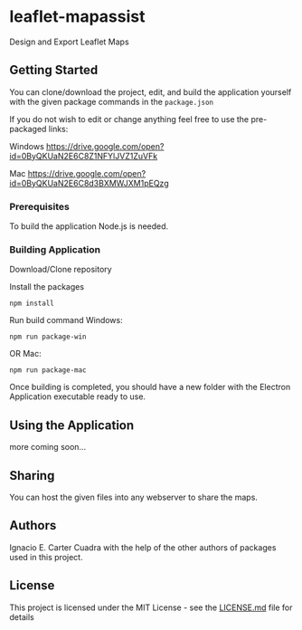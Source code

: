 # leaflet-mapassist
Design and Export Leaflet Maps

## Getting Started

You can clone/download the project, edit, and build the application yourself with the given package commands in the `package.json`

If you do not wish to edit or change anything feel free to use the pre-packaged links:

Windows
https://drive.google.com/open?id=0ByQKUaN2E6C8Z1NFYlJVZ1ZuVFk

Mac
https://drive.google.com/open?id=0ByQKUaN2E6C8d3BXMWJXM1pEQzg

### Prerequisites

To build the application Node.js is needed.


### Building Application

Download/Clone repository

Install the packages

```
npm install
```

Run build command
Windows:
```
npm run package-win
```
OR
Mac:
```
npm run package-mac
```
Once building is completed, you should have a new folder with the Electron Application executable ready to use.

## Using the Application

more coming soon...

## Sharing

You can host the given files into any webserver to share the maps.

## Authors

Ignacio E. Carter Cuadra with the help of the other authors of packages used in this project.
## License

This project is licensed under the MIT License - see the [LICENSE.md](LICENSE.md) file for details

